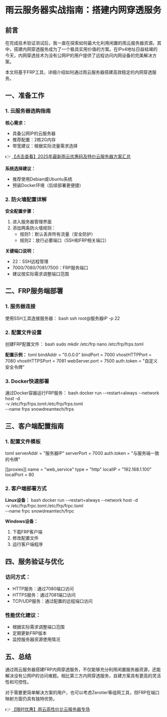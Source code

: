 # 雨云服务器实战指南：搭建内网穿透服务

## 前言

在完成技术验证测试后，我一直在探索如何最大化利用闲置的雨云服务器资源。其中，搭建内网穿透服务成为了一个极具实用价值的方案。在IPv4地址日益枯竭的今天，内网穿透技术为没有公网IP的用户提供了远程访问内网设备的完美解决方案。

本文将基于FRP工具，详细介绍如何通过雨云服务器搭建高效稳定的内网穿透服务。

## 一、准备工作

### 1. 云服务器选购指南

**核心需求：**
- 具备公网IP的云服务器
- 推荐配置：2核2G内存
- 带宽建议：根据实际流量需求选择

👉 [【点击查看】2025年最新雨云优惠码及特价云服务器方案汇总](https://bit.ly/RainYun)

**系统选择建议：**
- 推荐使用Debian或Ubuntu系统
- 预装Docker环境（后续部署更便捷）

### 2. 防火墙配置详解

**安全配置步骤：**
1. 进入服务器管理界面
2. 添加两条防火墙规则：
   - 规则1：默认丢弃所有流量（安全防护）
   - 规则2：放行必要端口（SSH和FRP相关端口）

**关键端口说明：**
- 22：SSH远程管理
- 7000/7080/7081/7500：FRP服务端口
- 建议按实际需求调整端口范围

## 二、FRP服务端部署

### 1. 服务器连接
使用SSH工具连接服务器：
bash
ssh root@服务器IP -p 22

### 2. 配置文件设置
创建FRP配置文件：
bash
sudo mkdir /etc/frp
nano /etc/frp/frps.toml

**配置示例：**
toml
bindAddr = "0.0.0.0"
bindPort = 7000
vhostHTTPPort = 7080
vhostHTTPSPort = 7081
webServer.port = 7500
auth.token = "自定义安全令牌"

### 3. Docker快速部署
通过Docker容器运行FRP服务：
bash
docker run --restart=always --network host -d \
-v /etc/frp/frps.toml:/etc/frp/frps.toml \
--name frps snowdreamtech/frps

## 三、客户端配置指南

### 1. 配置文件模板
toml
serverAddr = "服务器IP"
serverPort = 7000
auth.token = "与服务端一致的令牌"

[[proxies]]
name = "web_service"
type = "http"
localIP = "192.168.1.100"
localPort = 80

### 2. 客户端部署方式
**Linux设备：**
bash
docker run --restart=always --network host -d \
-v /etc/frp/frpc.toml:/etc/frp/frpc.toml \
--name frpc snowdreamtech/frpc

**Windows设备：**
1. 下载FRP客户端
2. 修改配置文件
3. 运行客户端程序

## 四、服务验证与优化

### 访问方式：
- HTTP服务：通过7080端口访问
- HTTPS服务：通过7081端口访问
- TCP/UDP服务：通过配置的远程端口访问

### 性能优化建议：
- 根据实际需求调整端口范围
- 定期更新FRP版本
- 监控服务器资源使用情况

## 五、总结

通过雨云服务器搭建FRP内网穿透服务，不仅能够充分利用闲置服务器资源，还能解决没有公网IP的访问难题。相比第三方内网穿透服务，自建方案具有更高的灵活性和可控性。

对于需要更简单解决方案的用户，也可以考虑Zerotier等组网工具，但FRP在端口映射方面仍具有独特优势。

👉 [【限时优惠】雨云高性价比云服务器专场](https://bit.ly/RainYun)